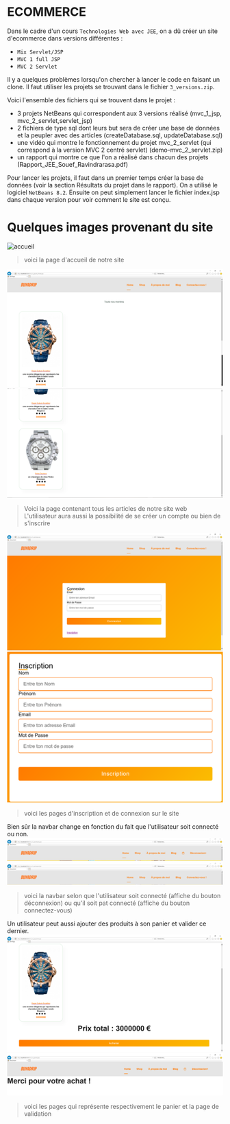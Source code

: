 # ECOMMERCE

Dans le cadre d'un cours ```Technologies Web avec JEE```, on a dû créer un site d'ecommerce dans versions différentes :  
-  ```Mix Servlet/JSP```
-  ```MVC 1 full JSP```
-  ```MVC 2 Servlet```

Il y a quelques problèmes lorsqu'on chercher à lancer le code en faisant un clone. Il faut utiliser les projets se trouvant dans le fichier ```3_versions.zip```. 

Voici l'ensemble des fichiers qui se trouvent dans le projet :  
-  3 projets NetBeans qui correspondent aux 3 versions réalisé (mvc_1_jsp, mvc_2_servlet,servlet_jsp) 
- 2 fichiers de type sql dont leurs but sera de créer une base de données et la peupler avec des articles (createDatabase.sql, updateDatabase.sql) 
- une vidéo qui montre le fonctionnement du projet mvc_2_servlet (qui correspond à la version MVC 2 centré servlet) (demo-mvc_2_servlet.zip) 
- un rapport qui montre ce que l'on a réalisé dans chacun des projets (Rapport_JEE_Souef_Ravindrarasa.pdf) 

Pour lancer les projets, il faut dans un premier temps créer la base de données (voir la section Résultats du projet dans le rapport). On a utilisé le logiciel ```NetBeans 8.2```. 
Ensuite on peut simplement lancer le fichier index.jsp dans chaque version pour voir comment le site est conçu. 


# Quelques images provenant du site

![accueil](./.images/index_1.PNG)
> voici la page d'accueil de notre site  


![shop](./.images/shop_1.PNG)
![shop](./.images/shop_2.PNG)
> Voici la page contenant tous les articles de notre site web   
 L'utilisateur aura aussi la possibilité de se créer un compte ou bien de s'inscrire 

![connexion](./.images/connexion.PNG) 
![inscription](./.images/inscription.PNG)  
> voici les pages d'inscription et de connexion sur le site  

   
Bien sûr la navbar change en fonction du fait que l'utilisateur soit connecté ou non.
![navbar connecté](./.images/navbar_connected.PNG)  
![navbar déconnecté](./.images/navbar_disconnected.PNG)
> voici la navbar selon que l'utilisateur soit connecté (affiche du bouton déconnexion) ou qu'il soit pat connecté (affiche du bouton connectez-vous)  

Un utilisateur peut aussi ajouter des produits à son panier et valider ce dernier. 
![panier](./.images/panier.PNG) 
![validation](./.images/validation.PNG) 
> voici les pages qui représente respectivement le panier et la page de validation